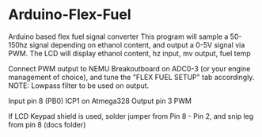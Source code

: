 # Arduino-Flex-Fuel
Arduino based flex fuel signal converter 
This program will sample a 50-150hz signal depending on ethanol content, and output a 0-5V signal via PWM.
The LCD will display ethanol content, hz input, mv output, fuel temp

Connect PWM output to NEMU Breakoutboard on ADC0-3 (or your engine management of choice), and tune the "FLEX FUEL SETUP" tab accordingly. NOTE: Lowpass filter to be used on output.

Input pin 8 (PB0) ICP1 on Atmega328
Output pin 3 PWM

If LCD Keypad shield is used, solder jumper from Pin 8 - Pin 2,
and snip leg from pin 8 (docs folder)
